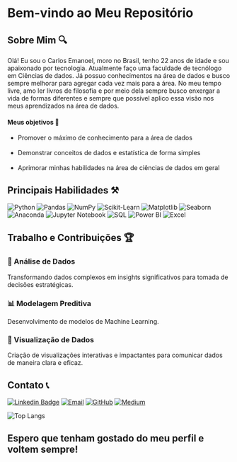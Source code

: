 

# Bem-vindo ao Meu Repositório

## Sobre Mim 🔍

Olá! Eu sou o Carlos Emanoel, moro no Brasil, tenho 22 anos de idade e sou apaixonado por tecnologia. Atualmente faço uma faculdade de tecnólogo em Ciências de dados.
Já possuo conhecimentos na área de dados e busco sempre melhorar para agregar cada vez mais para a área. No meu tempo livre, amo ler livros de filosofia e por meio dela sempre busco enxergar a vida de formas diferentes e sempre que possível aplico essa visão nos meus aprendizados na área de dados.

#### Meus objetivos 📘

<ul>
  <li>
      Promover o máximo de conhecimento para a área de dados
  </li>
  <br>
  <li>
    Demonstrar conceitos de dados e estatística de forma simples
  </li>
  <br>
  <li>
    Aprimorar minhas habilidades na área de ciências de dados em geral
  </li>
</ul>

## Principais Habilidades  ⚒️

![Python](https://img.shields.io/badge/Python-3776AB?style=for-the-badge&logo=python&logoColor=white)
![Pandas](https://img.shields.io/badge/Pandas-150458?style=for-the-badge&logo=pandas&logoColor=white)
![NumPy](https://img.shields.io/badge/NumPy-013243?style=for-the-badge&logo=numpy&logoColor=white)
![Scikit-Learn](https://img.shields.io/badge/Scikit--Learn-F7931E?style=for-the-badge&logo=scikit-learn&logoColor=white)
![Matplotlib](https://img.shields.io/badge/Matplotlib-20232A?style=for-the-badge&logo=matplotlib&logoColor=white)
![Seaborn](https://img.shields.io/badge/Seaborn-3776AB?style=for-the-badge&logo=seaborn&logoColor=white)
![Anaconda](https://img.shields.io/badge/Anaconda-44A833?style=for-the-badge&logo=anaconda&logoColor=white)
![Jupyter Notebook](https://img.shields.io/badge/Jupyter-FA0F00?style=for-the-badge&logo=jupyter&logoColor=white)
![SQL](https://img.shields.io/badge/SQL-4479A1?style=for-the-badge&logo=sql&logoColor=white)
![Power BI](https://img.shields.io/badge/Power_BI-F2C811?style=for-the-badge&logo=power-bi&logoColor=white)
![Excel](https://img.shields.io/badge/Excel-217346?style=for-the-badge&logo=microsoft-excel&logoColor=white)

## Trabalho e Contribuições 🏆

### 🎯 Análise de Dados
Transformando dados complexos em insights significativos para tomada de decisões estratégicas.

### 📊 Modelagem Preditiva
Desenvolvimento de modelos de Machine Learning.

### 🌟 Visualização de Dados
Criação de visualizações interativas e impactantes para comunicar dados de maneira clara e eficaz.


## Contato 📞

[![Linkedin Badge](https://img.shields.io/badge/-Linkedin-blue?style=for-the-badge&logo=Linkedin&logoColor=white&link=https://github.com/arthurspk)](https://www.linkedin.com/in/carlosemanoelfsantos/)
[![Email](https://img.shields.io/badge/Email-D14836?style=for-the-badge&logo=gmail&logoColor=white)](mailto:emanoel.carlos15@gmail.com)
[![GitHub](https://img.shields.io/badge/GitHub-181717?style=for-the-badge&logo=github&logoColor=white)](https://github.com/CarlosEfs)
[![Medium](https://img.shields.io/badge/Medium-000000?style=for-the-badge&logo=medium&logoColor=white)](https://medium.com/@emanoel15.carlos)

![Top Langs](https://github-readme-stats.vercel.app/api/top-langs/?username=carlosEfs&layout=compact)

## Espero que tenham gostado do meu perfil e voltem sempre!  
